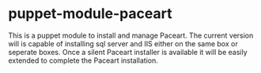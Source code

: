# puppet-module-paceart

This is a puppet module to install and manage Paceart.  The
current version will is capable of installing sql server and
IIS either on the same box or seperate boxes.  Once a silent
Paceart installer is available it will be easily extended to
complete the Paceart installation.
